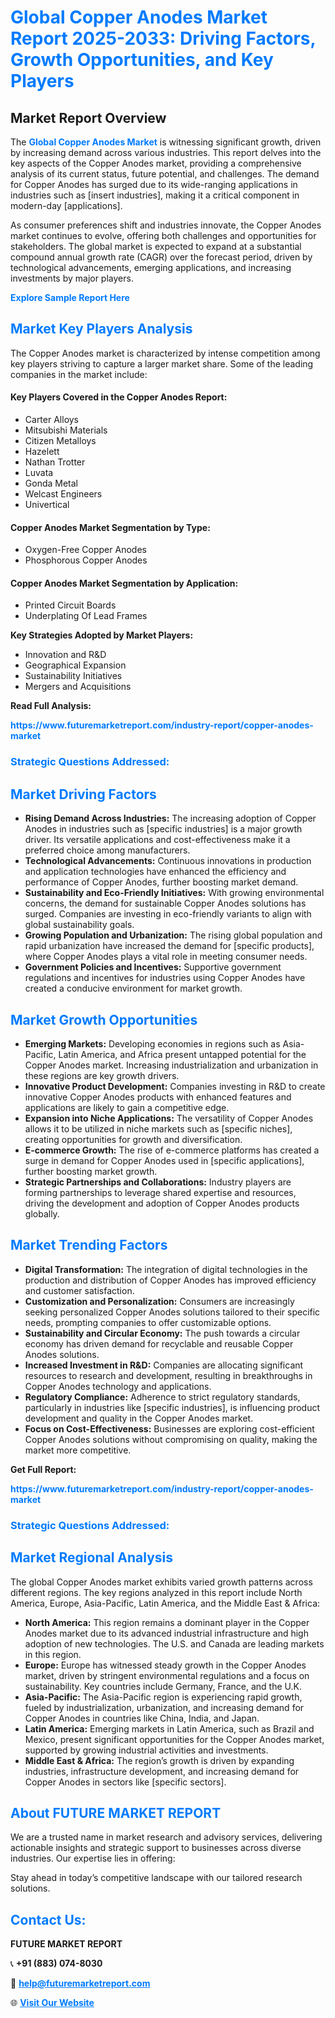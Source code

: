 <h1 style="color: #007BFF;">Global Copper Anodes Market Report 2025-2033: Driving Factors, Growth Opportunities, and Key Players</h1>

<section id="overview">
<h2>Market Report Overview</h2>
<p>The <a href="https://www.futuremarketreport.com/industry-report/copper-anodes-market" style="color: #007BFF; text-decoration: none;"><strong>Global Copper Anodes Market</strong></a> is witnessing significant growth, driven by increasing demand across various industries. This report delves into the key aspects of the Copper Anodes market, providing a comprehensive analysis of its current status, future potential, and challenges. The demand for Copper Anodes has surged due to its wide-ranging applications in industries such as [insert industries], making it a critical component in modern-day [applications].</p>
<p>As consumer preferences shift and industries innovate, the Copper Anodes market continues to evolve, offering both challenges and opportunities for stakeholders. The global market is expected to expand at a substantial compound annual growth rate (CAGR) over the forecast period, driven by technological advancements, emerging applications, and increasing investments by major players.</p>
</section>

<section id="overview">
<p><a href="https://www.futuremarketreport.com/request-sample/reportId=31420" style="color: #007BFF; text-decoration: none;"><strong>Explore Sample Report Here</strong></a></p>
</section>

<section id="key-players">
<h2 style="color: #007BFF;">Market Key Players Analysis</h2>
<p>The Copper Anodes market is characterized by intense competition among key players striving to capture a larger market share. Some of the leading companies in the market include:</p>
<h4>Key Players Covered in the Copper Anodes Report:</h4>
<ul><li>Carter Alloys</li><li>Mitsubishi Materials</li><li>Citizen Metalloys</li><li>Hazelett</li><li>Nathan Trotter</li><li>Luvata</li><li>Gonda Metal</li><li>Welcast Engineers</li><li>Univertical</li></ul>
<h4>Copper Anodes Market Segmentation by Type:</h4>
<ul><li>Oxygen-Free Copper Anodes</li><li>Phosphorous Copper Anodes</li></ul>

<h4>Copper Anodes Market Segmentation by Application:</h4>
<ul><li>Printed Circuit Boards</li><li>Underplating Of Lead Frames</li></ul>
<p><strong>Key Strategies Adopted by Market Players:</strong></p>
<ul>
<li>Innovation and R&D</li>
<li>Geographical Expansion</li>
<li>Sustainability Initiatives</li>
<li>Mergers and Acquisitions</li>
</ul>
</section>

<section>
<p><strong>Read Full Analysis: </strong></p><a href="https://www.futuremarketreport.com/industry-report/copper-anodes-market" style="color: #007BFF; text-decoration: none;"><strong>https://www.futuremarketreport.com/industry-report/copper-anodes-market</strong></a>
<h3 style="color: #007BFF;">Strategic Questions Addressed:</h3>
</section>

<section id="driving-factors">
<h2 style="color: #007BFF;">Market Driving Factors</h2>
<ul>
<li><strong>Rising Demand Across Industries:</strong> The increasing adoption of Copper Anodes in industries such as [specific industries] is a major growth driver. Its versatile applications and cost-effectiveness make it a preferred choice among manufacturers.</li>
<li><strong>Technological Advancements:</strong> Continuous innovations in production and application technologies have enhanced the efficiency and performance of Copper Anodes, further boosting market demand.</li>
<li><strong>Sustainability and Eco-Friendly Initiatives:</strong> With growing environmental concerns, the demand for sustainable Copper Anodes solutions has surged. Companies are investing in eco-friendly variants to align with global sustainability goals.</li>
<li><strong>Growing Population and Urbanization:</strong> The rising global population and rapid urbanization have increased the demand for [specific products], where Copper Anodes plays a vital role in meeting consumer needs.</li>
<li><strong>Government Policies and Incentives:</strong> Supportive government regulations and incentives for industries using Copper Anodes have created a conducive environment for market growth.</li>
</ul>
</section>

<section id="growth-opportunities">
<h2 style="color: #007BFF;">Market Growth Opportunities</h2>
<ul>
<li><strong>Emerging Markets:</strong> Developing economies in regions such as Asia-Pacific, Latin America, and Africa present untapped potential for the Copper Anodes market. Increasing industrialization and urbanization in these regions are key growth drivers.</li>
<li><strong>Innovative Product Development:</strong> Companies investing in R&D to create innovative Copper Anodes products with enhanced features and applications are likely to gain a competitive edge.</li>
<li><strong>Expansion into Niche Applications:</strong> The versatility of Copper Anodes allows it to be utilized in niche markets such as [specific niches], creating opportunities for growth and diversification.</li>
<li><strong>E-commerce Growth:</strong> The rise of e-commerce platforms has created a surge in demand for Copper Anodes used in [specific applications], further boosting market growth.</li>
<li><strong>Strategic Partnerships and Collaborations:</strong> Industry players are forming partnerships to leverage shared expertise and resources, driving the development and adoption of Copper Anodes products globally.</li>
</ul>
</section>

<section id="trending-factors">
<h2 style="color: #007BFF;">Market Trending Factors</h2>
<ul>
<li><strong>Digital Transformation:</strong> The integration of digital technologies in the production and distribution of Copper Anodes has improved efficiency and customer satisfaction.</li>
<li><strong>Customization and Personalization:</strong> Consumers are increasingly seeking personalized Copper Anodes solutions tailored to their specific needs, prompting companies to offer customizable options.</li>
<li><strong>Sustainability and Circular Economy:</strong> The push towards a circular economy has driven demand for recyclable and reusable Copper Anodes solutions.</li>
<li><strong>Increased Investment in R&D:</strong> Companies are allocating significant resources to research and development, resulting in breakthroughs in Copper Anodes technology and applications.</li>
<li><strong>Regulatory Compliance:</strong> Adherence to strict regulatory standards, particularly in industries like [specific industries], is influencing product development and quality in the Copper Anodes market.</li>
<li><strong>Focus on Cost-Effectiveness:</strong> Businesses are exploring cost-efficient Copper Anodes solutions without compromising on quality, making the market more competitive.</li>
</ul>
</section>

<section>
<p><strong>Get Full Report: </strong></p><a href="https://www.futuremarketreport.com/industry-report/copper-anodes-market" style="color: #007BFF; text-decoration: none;"><strong>https://www.futuremarketreport.com/industry-report/copper-anodes-market</strong></a>
<h3 style="color: #007BFF;">Strategic Questions Addressed:</h3>
</section>


<section id="regional-analysis">
<h2 style="color: #007BFF;">Market Regional Analysis</h2>
<p>The global Copper Anodes market exhibits varied growth patterns across different regions. The key regions analyzed in this report include North America, Europe, Asia-Pacific, Latin America, and the Middle East & Africa:</p>
<ul>
<li><strong>North America:</strong> This region remains a dominant player in the Copper Anodes market due to its advanced industrial infrastructure and high adoption of new technologies. The U.S. and Canada are leading markets in this region.</li>
<li><strong>Europe:</strong> Europe has witnessed steady growth in the Copper Anodes market, driven by stringent environmental regulations and a focus on sustainability. Key countries include Germany, France, and the U.K.</li>
<li><strong>Asia-Pacific:</strong> The Asia-Pacific region is experiencing rapid growth, fueled by industrialization, urbanization, and increasing demand for Copper Anodes in countries like China, India, and Japan.</li>
<li><strong>Latin America:</strong> Emerging markets in Latin America, such as Brazil and Mexico, present significant opportunities for the Copper Anodes market, supported by growing industrial activities and investments.</li>
<li><strong>Middle East & Africa:</strong> The region’s growth is driven by expanding industries, infrastructure development, and increasing demand for Copper Anodes in sectors like [specific sectors].</li>
</ul>
</section>

<footer>
<h2 style="color: #007BFF;">About FUTURE MARKET REPORT</h2>
<p>We are a trusted name in market research and advisory services, delivering actionable insights and strategic support to businesses across diverse industries. Our expertise lies in offering:</p>

<p>Stay ahead in today’s competitive landscape with our tailored research solutions.</p>

<h2 style="color: #007BFF;">Contact Us:</h2>
<p><strong>FUTURE MARKET REPORT</strong></p>
<p>📞 <strong>+91 (883) 074-8030</strong></p>
<p>📧 <strong><a href="mailto:help@futuremarketreport.com" style="color: #007BFF;">help@futuremarketreport.com</a></strong></p>
<p>🌐 <strong><a href="https://www.futuremarketreport.com/" style="color: #007BFF;">Visit Our Website</a></strong></p>
</footer>